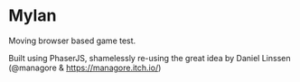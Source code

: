 # Mylan
Moving browser based game test.

Built using PhaserJS, shamelessly re-using the great idea by Daniel Linssen (@managore & https://managore.itch.io/)
